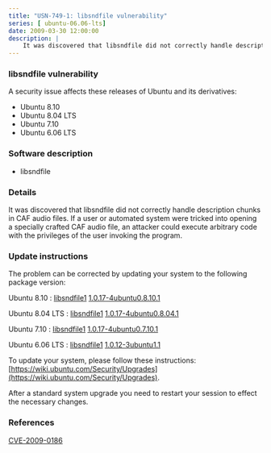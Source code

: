 ```yaml
---
title: "USN-749-1: libsndfile vulnerability"
series: [ ubuntu-06.06-lts]
date: 2009-03-30 12:00:00
description: |
    It was discovered that libsndfile did not correctly handle description chunks in CAF audio files. If a user or automated system were tricked into opening a specially crafted CAF audio file, an attacker could execute arbitrary code with the privileges of the user invoking the program. 
--- 
```

 
### libsndfile vulnerability

A security issue affects these releases of Ubuntu and its derivatives:

* Ubuntu 8.10
* Ubuntu 8.04 LTS
* Ubuntu 7.10
* Ubuntu 6.06 LTS

### Software description

* libsndfile 

### Details

It was discovered that libsndfile did not correctly handle description chunks in CAF audio files. If a user or automated system were tricked into opening a specially crafted CAF audio file, an attacker could execute arbitrary code with the privileges of the user invoking the program. 

### Update instructions

The problem can be corrected by updating your system to the following package version:

Ubuntu 8.10
 : [libsndfile1](https://launchpad.net/ubuntu/+source/libsndfile) <span> [1.0.17-4ubuntu0.8.10.1](https://launchpad.net/ubuntu/+source/libsndfile/1.0.17-4ubuntu0.8.10.1) </span> 

Ubuntu 8.04 LTS
 : [libsndfile1](https://launchpad.net/ubuntu/+source/libsndfile) <span> [1.0.17-4ubuntu0.8.04.1](https://launchpad.net/ubuntu/+source/libsndfile/1.0.17-4ubuntu0.8.04.1) </span> 

Ubuntu 7.10
 : [libsndfile1](https://launchpad.net/ubuntu/+source/libsndfile) <span> [1.0.17-4ubuntu0.7.10.1](https://launchpad.net/ubuntu/+source/libsndfile/1.0.17-4ubuntu0.7.10.1) </span> 

Ubuntu 6.06 LTS
 : [libsndfile1](https://launchpad.net/ubuntu/+source/libsndfile) <span> [1.0.12-3ubuntu1.1](https://launchpad.net/ubuntu/+source/libsndfile/1.0.12-3ubuntu1.1) </span> 

To update your system, please follow these instructions: [https://wiki.ubuntu.com/Security/Upgrades](https://wiki.ubuntu.com/Security/Upgrades).

After a standard system upgrade you need to restart your session to effect the necessary changes. 

### References

 [CVE-2009-0186](http://people.ubuntu.com/~ubuntu-security/cve/CVE-2009-0186)
 
